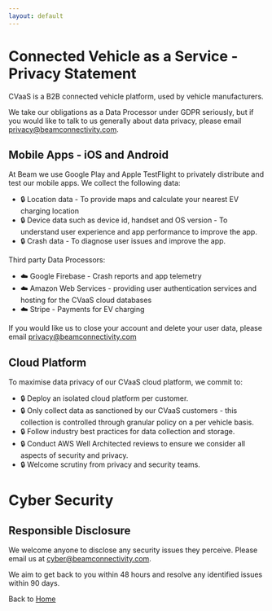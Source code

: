 ```yaml
---
layout: default
---
```


# Connected Vehicle as a Service - Privacy Statement

CVaaS is a B2B connected vehicle platform, used by vehicle manufacturers.

We take our obligations as a Data Processor under GDPR seriously, but if you would like to talk to us generally about data privacy, please email [privacy@beamconnectivity.com](mailto://privacy@beamconnectivity.com).

## Mobile Apps - iOS and Android

At Beam we use Google Play and Apple TestFlight to privately distribute and test our mobile apps. We collect the following data:

* 🔒 Location data - To provide maps and calculate your nearest EV charging location
* 🔒 Device data such as device id, handset and OS version - To understand user experience and app performance to improve the app.
* 🔒 Crash data - To diagnose user issues and improve the app.

Third party Data Processors:

* ☁️ Google Firebase - Crash reports and app telemetry
* ☁️ Amazon Web Services - providing user authentication services and hosting for the CVaaS cloud databases
* ☁️ Stripe - Payments for EV charging

If you would like us to close your account and delete your user data, please email [privacy@beamconnectivity.com](mailto://privacy@beamconnectivity.com)


## Cloud Platform

To maximise data privacy of our CVaaS cloud platform, we commit to:

* 🔒 Deploy an isolated cloud platform per customer.
* 🔒 Only collect data as sanctioned by our CVaaS customers - this collection is controlled through granular policy on a per vehicle basis.
* 🔒 Follow industry best practices for data collection and storage.
* 🔒 Conduct AWS Well Architected reviews to ensure we consider all aspects of security and privacy.
* 🔒 Welcome scrutiny from privacy and security teams.


# Cyber Security 

## Responsible Disclosure

We welcome anyone to disclose any security issues they perceive. Please email us at [cyber@beamconnectivity.com](mailto://privacy@beamconnectivity.com). 

We aim to get back to you within 48 hours and resolve any identified issues within 90 days.



Back to [Home](/)